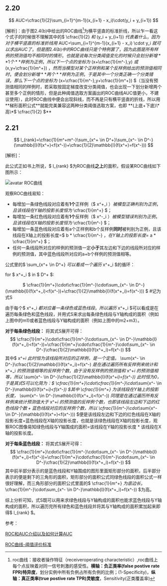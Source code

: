## 2.20

$$ AUC=\cfrac{1}{2}\sum_{i=1}^{m-1}(x_{i+1} - x_i)\cdot(y_i + y_{i+1}) $$

[解析]：由于图2.4(b)中给出的ROC曲线[^ROC曲线]为横平竖直的标准折线，所以乍一看这个式子的时候很不理解其中的$ \cfrac{1}{2} $和$ (y_i + y_{i+1}) $代表着什么，因为对于横平竖直的标准折线用$ AUC=\sum_{i=1}^{m-1}(x_{i+1} - x_i) \cdot y_i $就可以求出AUC了，但是图2.4(b)中的ROC曲线只是个特例罢了，因为此图是所有样例的预测值均不相同时的情形，也就是说每次分类阈值变化的时候只会划分新增**1个**样例为正例，所以下一个点的坐标为$ (x+\cfrac{1}{m^-},y) $或$ (x,y+\cfrac{1}{m^+}) $，然而当模型对某个正样例和某个反样例给出的预测值相同时，便会划分新增**两个**样例为正例，于是其中一个分类正确一个分类错误，那么下一个点的坐标为$ (x+\cfrac{1}{m^-},y+\cfrac{1}{m^+}) $（当没有预测值相同的样例时，若采取按固定梯度改变分类阈值，也会出现一下划分新增两个甚至多个正例的情形，但是此种阈值选取方案画出的ROC曲线AUC值更小，不建议使用），此时ROC曲线中便会出现斜线，而不再是只有横平竖直的折线，所以用**梯形面积公式**就能完美兼容这两种分类阈值选取方案，也即 **(上底+下底)\*高\*$ \cfrac{1}{2} $**

## 2.21

$$ l_{rank}=\cfrac{1}{m^+m^-}\sum_{x^+ \in D^+}\sum_{x^- \in D^-}(\mathbb{I}(f(x^+)<f(x^-))+\cfrac{1}{2}\mathbb{I}(f(x^+)=f(x^-))) $$

[解析]：

此公式正如书上所说，$ l_{rank} $为ROC曲线**之上**的面积，假设某ROC曲线如下图所示：

![avatar ROC曲线](resources/images/lrank.png? "ROC曲线")

观察ROC曲线易知：

- 每增加一条绿色线段对应着有**1个**正样例（$ x^+_i $）被模型正确判别为正例，且该线段在Y轴的投影长度恒为$ \cfrac{1}{m^+} $；
- 每增加一条红色线段对应着有**1个**反样例（$ x^-_i $）被模型错误判别为正例，且该线段在X轴的投影长度恒为$ \cfrac{1}{m^-} $；
- 每增加一条蓝色线段对应着有a个正样例和b个反样例**同时**被判别为正例，且该线段在X轴上的投影长度=$ b * \cfrac{1}{m^-} $，在Y轴上的投影长度=$ a * \cfrac{1}{m^+} $；
- 任何一条线段所对应的样例的预测值一定**小于**其左边和下边的线段所对应的样例的预测值，其中蓝色线段所对应的a+b个样例的预测值相等。

公式里的$ \sum_{x^+ \in D^+} $可以看成一个遍历$ x^+_i $的循环：

for $ x^+_i $ in $ D^+ $:

　　　　$ \cfrac{1}{m^+}\cdot\cfrac{1}{m^-}\cdot\sum_{x^- \in D^-}(\mathbb{I}(f(x^+_i)<f(x^-))+\cfrac{1}{2}\mathbb{I}(f(x^+_i)=f(x^-))) $ #记为式S

由于每个$ x^+_i $都对应着一条绿色或蓝色线段，所以遍历$ x^+_i $可以看成是在遍历每条绿色和蓝色线段，并用式S来求出每条绿色线段与Y轴构成的面积（例如上图中的m1)或者蓝色线段与Y轴构成的面积（例如上图中的m2+m3）。

**对于每条绿色线段：** 将其式S展开可得：
$$ \cfrac{1}{m^+}\cdot\cfrac{1}{m^-}\cdot\sum_{x^- \in D^-}\mathbb{I}(f(x^+_i)<f(x^-))+\cfrac{1}{m^+}\cdot\cfrac{1}{m^-}\cdot\sum_{x^- \in D^-}\cfrac{1}{2}\mathbb{I}(f(x^+_i)=f(x^-)) $$其中$ x^+_i $此时恒为该线段所对应的正样例，是一个定值。$ \sum_{x^- \in D^-}\cfrac{1}{2}\mathbb{I}(f(x^+_i)=f(x^-) $是在通过遍历所有反样例来统计和$ x^+_i $的预测值相等的反样例个数，由于没有反样例的预测值和$ x^+_i $的预测值相等，所以$ \sum_{x^- \in D^-}\cfrac{1}{2}\mathbb{I}(f(x^+_i)=f(x^-)) $此时恒为0，于是其式S可以化简为：$$ \cfrac{1}{m^+}\cdot\cfrac{1}{m^-}\cdot\sum_{x^- \in D^-}\mathbb{I}(f(x^+_i)<f(x^-)) $$其中$ \cfrac{1}{m^+} $为该线段在Y轴上的投影长度，$ \sum_{x^- \in D^-}\mathbb{I}(f(x^+_i)<f(x^-)) $同理是在通过遍历所有反样例来统计预测值大于$ x^+_i $的预测值的反样例个数，也即该线段左边和下边的红色线段个数+蓝色线段对应的反样例个数，所以$ \cfrac{1}{m^-}\cdot\sum_{x^- \in D^-}(\mathbb{I}(f(x^+)<f(x^-))) $便是该线段左边和下边的红色线段在X轴的投影长度+蓝色线段在X轴的投影长度，也就是该绿色线段在X轴的投影长度，观察ROC图像易知绿色线段与Y轴围成的面积=该线段在Y轴的投影长度 * 该线段在X轴的投影长度。

**对于每条蓝色线段：** 将其式S展开可得：
$$ \cfrac{1}{m^+}\cdot\cfrac{1}{m^-}\cdot\sum_{x^- \in D^-}\mathbb{I}(f(x^+_i)<f(x^-))+\cfrac{1}{m^+}\cdot\cfrac{1}{m^-}\cdot\sum_{x^- \in D^-}\cfrac{1}{2}\mathbb{I}(f(x^+_i)=f(x^-)) $$
其中前半部分表示的是蓝色线段和Y轴围成的图形里面矩形部分的面积，后半部分表示的便是剩下的三角形的面积，矩形部分的面积公式同绿色线段的面积公式一样很好理解，而三角形部分的面积公式里面的$ \cfrac{1}{m^+} $为底边长，$ \cfrac{1}{m^-}\cdot\sum_{x^- \in D^-}\mathbb{I}(f(x^+_i)=f(x^-)) $为高。

综上分析可知，式S既可以用来求绿色线段与Y轴构成的面积也能求蓝色线段与Y轴构成的面积，所以遍历完所有绿色和蓝色线段并将其与Y轴构成的面积累加起来即得$ l_{rank} $。

[^ROC曲线]: roc曲线：接收者操作特征（receiveroperating characteristic）,roc曲线上每个点反映着对同一信号刺激的感受性。**横轴：负正类率(false postive rate FPR)特异度**，划分实例中所有负例占所有负例的比例；(1-Specificity)，**纵轴：真正类率(true postive rate TPR)灵敏度**，Sensitivity(正类覆盖率)

参考：

[ROC和AUC介绍以及如何计算AUC](http://alexkong.net/2013/06/introduction-to-auc-and-roc/)

[ROC曲线-阈值评价标准](http://blog.csdn.net/abcjennifer/article/details/7359370)